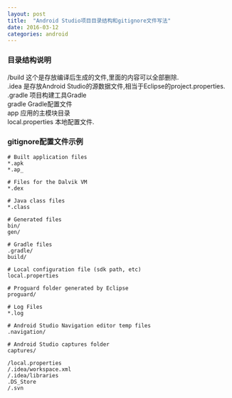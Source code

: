 ```yaml
---
layout: post
title:  "Android Studio项目目录结构和gitignore文件写法"
date: 2016-03-12
categories: android
---
```


### 目录结构说明

/build 这个是存放编译后生成的文件,里面的内容可以全部删除.    
.idea 是存放Android Studio的源数据文件,相当于Eclipse的project.properties.    
.gradle 项目构建工具Gradle    
gradle  Gradle配置文件    
app 应用的主模块目录    
local.properties 本地配置文件.    

### gitignore配置文件示例

    # Built application files
    *.apk
    *.ap_

    # Files for the Dalvik VM
    *.dex

    # Java class files
    *.class

    # Generated files
    bin/
    gen/

    # Gradle files
    .gradle/
    build/

    # Local configuration file (sdk path, etc)
    local.properties

    # Proguard folder generated by Eclipse
    proguard/

    # Log Files
    *.log

    # Android Studio Navigation editor temp files
    .navigation/

    # Android Studio captures folder
    captures/

    /local.properties
    /.idea/workspace.xml
    /.idea/libraries
    .DS_Store
    /.svn